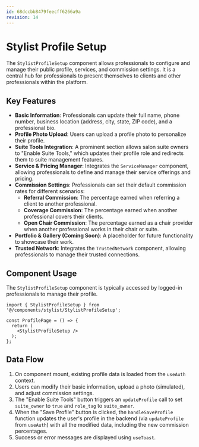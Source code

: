 ```yaml
---
id: 68dccbb8479feecff6266a9a
revision: 14
---
```


# Stylist Profile Setup

The `StylistProfileSetup` component allows professionals to configure and manage their public profile, services, and commission settings. It is a central hub for professionals to present themselves to clients and other professionals within the platform.

## Key Features

- **Basic Information**: Professionals can update their full name, phone number, business location (address, city, state, ZIP code), and a professional bio.
- **Profile Photo Upload**: Users can upload a profile photo to personalize their profile.
- **Suite Tools Integration**: A prominent section allows salon suite owners to "Enable Suite Tools," which updates their profile role and redirects them to suite management features.
- **Service & Pricing Manager**: Integrates the `ServiceManager` component, allowing professionals to define and manage their service offerings and pricing.
- **Commission Settings**: Professionals can set their default commission rates for different scenarios:
    - **Referral Commission**: The percentage earned when referring a client to another professional.
    - **Coverage Commission**: The percentage earned when another professional covers their clients.
    - **Open Chair Commission**: The percentage earned as a chair provider when another professional works in their chair or suite.
- **Portfolio & Gallery (Coming Soon)**: A placeholder for future functionality to showcase their work.
- **Trusted Network**: Integrates the `TrustedNetwork` component, allowing professionals to manage their trusted connections.

## Component Usage

The `StylistProfileSetup` component is typically accessed by logged-in professionals to manage their profile.

```tsx
import { StylistProfileSetup } from '@/components/stylist/StylistProfileSetup';

const ProfilePage = () => {
  return (
    <StylistProfileSetup />
  );
};
```

## Data Flow

1.  On component mount, existing profile data is loaded from the `useAuth` context.
2.  Users can modify their basic information, upload a photo (simulated), and adjust commission settings.
3.  The "Enable Suite Tools" button triggers an `updateProfile` call to set `suite_owner` to `true` and `role_tag` to `suite_owner`.
4.  When the "Save Profile" button is clicked, the `handleSaveProfile` function updates the user's profile in the backend (via `updateProfile` from `useAuth`) with all the modified data, including the new commission percentages.
5.  Success or error messages are displayed using `useToast`.
